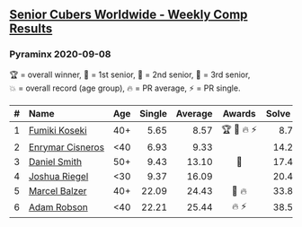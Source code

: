 <style>table {white-space: nowrap;}</style>

## [Senior Cubers Worldwide - Weekly Comp Results](/scw-comp/results/)
### Pyraminx 2020-09-08

<span style="white-space: nowrap;">🏆 = overall winner</span>, <span style="white-space: nowrap;">🥇 = 1st senior</span>, <span style="white-space: nowrap;">🥈 = 2nd senior</span>, <span style="white-space: nowrap;">🥉 = 3rd senior</span>, <span style="white-space: nowrap;">💥 = overall record (age group)</span>, <span style="white-space: nowrap;">🔥 = PR average</span>, <span style="white-space: nowrap;">⚡ = PR single</span>.

| # | Name | Age | Single | Average | Awards | Solve 1 | Solve 2 | Solve 3 | Solve 4 | Solve 5 | Video |
| :--: | :-- | :--: | --: | --: | :--: | --: | --: | --: | --: | --: | :-- |
| 1 | [Fumiki Koseki](../../persons/fumiki_koseki/pyram.md) | 40+ | 5.65 | 8.57 | 🏆 🥇 🔥 ⚡ | 8.79 | 8.35 | 8.92 | 8.58 | 5.65 | [Desktop](https://www.facebook.com/events/1438001453064843/permalink/1443799039151751) / [Mobile](https://m.facebook.com/events/1438001453064843?view=permalink&id=1443799039151751) |
| 2 | [Enrymar Cisneros](../../persons/enrymar_cisneros/pyram.md) | <40 | 6.93 | 9.33 |  | 14.27 | 9.82 | 8.72 | 6.93 | 9.45 | [Desktop](https://www.facebook.com/events/1438001453064843/permalink/1444152232449765) / [Mobile](https://m.facebook.com/events/1438001453064843?view=permalink&id=1444152232449765) |
| 3 | [Daniel Smith](../../persons/daniel_smith/pyram.md) | 50+ | 9.43 | 13.10 | 🥈 | 17.48 | 10.48 | 9.43 | 13.80 | 15.01 | [Desktop](https://www.facebook.com/events/1438001453064843/permalink/1444215335776788) / [Mobile](https://m.facebook.com/events/1438001453064843?view=permalink&id=1444215335776788) |
| 4 | [Joshua Riegel](../../persons/joshua_riegel/pyram.md) | <30 | 9.37 | 16.09 |  | 20.49 | 17.14 | 15.67 | 9.37 | 15.46 | [Desktop](https://www.facebook.com/events/1438001453064843/permalink/1443745992490389) / [Mobile](https://m.facebook.com/events/1438001453064843?view=permalink&id=1443745992490389) |
| 5 | [Marcel Balzer](../../persons/marcel_balzer/pyram.md) | 40+ | 22.09 | 24.43 | 🥉 🔥 | 33.87 | 22.09 | 23.86 | 22.52 | 26.90 | [Desktop](https://www.facebook.com/marcel.balzer.9216/videos/10160398664217516) / [Mobile](https://m.facebook.com/marcel.balzer.9216/videos/10160398664217516) |
| 6 | [Adam Robson](../../persons/adam_robson/pyram.md) | <40 | 22.21 | 25.44 | 🔥 ⚡ | 38.59 | 25.49 | 26.45 | 24.38 | 22.21 | [Desktop](https://www.facebook.com/100005428097972/videos/1461268337397422) / [Mobile](https://m.facebook.com/100005428097972/videos/1461268337397422) |

<!-- Global site tag (gtag.js) - Google Analytics -->
<script async src="https://www.googletagmanager.com/gtag/js?id=UA-86348435-3"></script>
<script>window.dataLayer = window.dataLayer || []; function gtag() {dataLayer.push(arguments);} gtag('js', new Date()); gtag('config', 'UA-86348435-3');</script>
